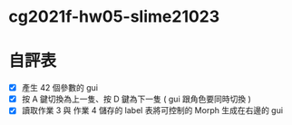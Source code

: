 # cg2021f-hw05-slime21023

# 自評表
 - [x] 產生 42 個參數的 gui
 - [x] 按 A 鍵切換為上一隻、按 D 鍵為下一隻 ( gui 跟角色要同時切換 )
 - [x] 讀取作業 3 與 作業 4 儲存的 label 表將可控制的 Morph 生成在右邊的 gui